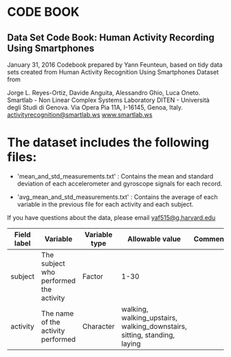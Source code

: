 # CODE BOOK

## Data Set Code Book: Human Activity Recording Using Smartphones

January 31, 2016
Codebook prepared by Yann Feunteun, based on tidy data sets created from Human Activity Recognition Using Smartphones Dataset from 

Jorge L. Reyes-Ortiz, Davide Anguita, Alessandro Ghio, Luca Oneto.
Smartlab - Non Linear Complex Systems Laboratory
DITEN - Università degli Studi di Genova.
Via Opera Pia 11A, I-16145, Genoa, Italy.
activityrecognition@smartlab.ws
www.smartlab.ws


The dataset includes the following files:
==========================================

- 'mean_and_std_measurements.txt' : Contains the mean and standard deviation of each accelerometer and gyroscope signals for each record.

- 'avg_mean_and_std_measurements.txt' : Contains the average of each variable in the previous file for each activity and each subject.

If you have questions about the data, please email yaf515@g.harvard.edu

|Field label|Variable|Variable type|Allowable value|Comments|
|-----------|--------|-------------|---------------|--------|
|subject    | The subject who performed the activity | Factor |1-30 | |
| activity  | The name of the activity performed | Character | walking, walking_upstairs, walking_downstairs, sitting, standing, laying | |


